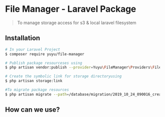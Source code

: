 # File Manager - Laravel Package
> To manage storage access for s3 & local laravel filesystem

## Installation
``` bash
# In your Laravel Project
$ composer require yuyu/file-manager

# Publish package resourceses using
$ php artisan vendor:publish --provider=Yuyu\FileManager\Providers\FileManagerServiceProvider

# Create the symbolic link for storage directoryusing
$ php artisan storage:link

#To migrate package resources
$ php artisan migrate --path=/database/migration/2019_10_24_090016_create_attachments_table.php
```

## How can we use?

